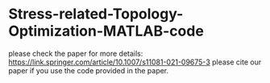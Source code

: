 # Stress-related-Topology-Optimization-MATLAB-code
please check the paper for more details: https://link.springer.com/article/10.1007/s11081-021-09675-3
please cite our paper if you use the code provided in the paper.
